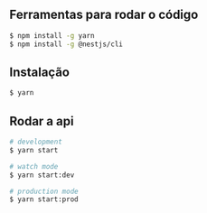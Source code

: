 ## Ferramentas para rodar o código

```bash
$ npm install -g yarn
$ npm install -g @nestjs/cli
```

## Instalação

```bash
$ yarn
```

## Rodar a api

```bash
# development
$ yarn start

# watch mode
$ yarn start:dev

# production mode
$ yarn start:prod
```
